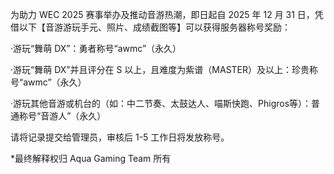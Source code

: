 为助力 WEC 2025 赛事举办及推动音游热潮，即日起自 2025 年 12 月 31 日，凭借以下【音游游玩手元、照片、成绩截图等】可以获得服务器称号奖励：

·游玩“舞萌 DX”：勇者称号“awmc”（永久）

·游玩“舞萌 DX”并且评分在 S 以上，且难度为紫谱（MASTER）及以上：珍贵称号“awmc”（永久）

·游玩其他音游或机台的（如：中二节奏、太鼓达人、喵斯快跑、Phigros等）：普通称号“音游人”（永久）

请将记录提交给管理员，审核后 1-5 工作日将发放称号。

*最终解释权归 Aqua Gaming Team 所有
